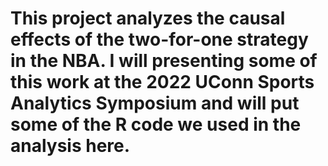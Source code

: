 # This project analyzes the causal effects of the two-for-one strategy in the NBA. I will presenting some of this work at the 2022 UConn Sports Analytics Symposium and will put some of the R code we used in the analysis here. 
